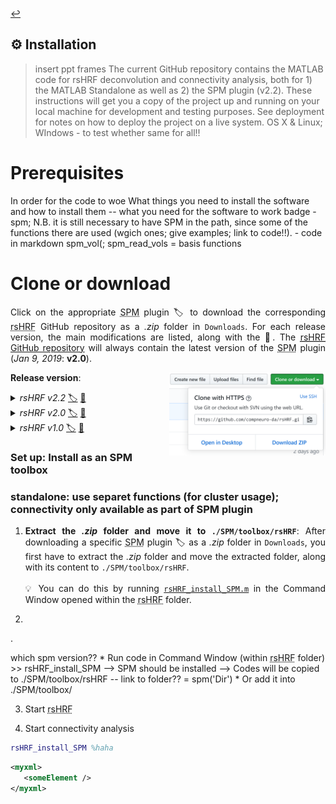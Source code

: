 <a href="https://github.com/compneuro-da/rsHRF/blob/update/README.md#table-of-contents">:leftwards_arrow_with_hook:</a> <br>

⚙️ Installation
----
> insert ppt frames
The current GitHub repository contains the MATLAB code for rsHRF deconvolution and connectivity analysis, both for 1) the MATLAB Standalone as well as 2) the SPM plugin (v2.2).
These instructions will get you a copy of the project up and running on your local machine for development and testing purposes. See deployment for notes on how to deploy the project on a live system. OS X & Linux; WIndows - to test whether same for all!!

# Prerequisites
In order for the code to woe
What things you need to install the software and how to install them -- what you need for the software to work
badge - spm; 
N.B. it is still necessary to have SPM in the path, since some of the functions there are used (wgich ones; give examples; link to code!!). - code in markdown
spm_vol(; spm_read_vols = basis functions

# Clone or download

<p align="justify">Click on the appropriate <abbr title="statistical parametric mapping">SPM</abbr> plugin <a title="release version">🏷</a> to download the corresponding <abbr title="resting-state hemodynamic response function">rsHRF</abbr> GitHub repository as a <i>.zip</i> folder in <code>Downloads</code>. For each release version, the main modifications are listed, along with the <a title="version history">📅</a>. The <a href="https://github.com/compneuro-da/rsHRF"><abbr title="resting-state hemodynamic response function">rsHRF</abbr> GitHub repository</a> will always contain the latest version of the <abbr title="statistical parametric mapping">SPM</abbr> plugin (<i>Jan 9, 2019</i>: <b>v2.0</b>).</p> 

<img align="right" src="https://github.com/compneuro-da/rsHRF/blob/update/img/download_01.png" alt="Download" width="250"/>


<b>Release version</b>: 

<details><summary><i>rsHRF v2.2</i> <a href="">🏷</a> <a href="">📅</a></summary>
<br>

```diff
!  Main modifications (M):  
``` 

<!--
* <p align="justify"><b>sFIR</b>: </p>
* <p align="justify"><b>regularization</b>: </p> -->
<br>

</details>

<details><summary><i>rsHRF v2.0</i> <a href="https://github.com/compneuro-da/rsHRF/archive/v2.0.zip">🏷</a> <a href="https://github.com/sofievdbos/rsHRF/wiki/01.-History-and-Development:-MATLAB-(standalone-and-SPM-plugin)#v2.0">📅</a></summary>
<br>

```diff
!  Main modifications (M):  
``` 

<!--
Two types of connectivity analyses have been added to the processing pipeline: 

* <p align="justify"><b>functional connectivity</b>: functional connectivity analyses have been added to the processing pipeline, including the Pearson and Spearman correlation.</p>
* <p align="justify"><b>effective connectivity</b>: effective connectivity analyses have been added to the processing pipeline; more specifically the Pairwise/Conditional/Partially Conditioned Granger causality methods.</p> -->
<br>

</details>

<details><summary><i>rsHRF v1.0</i> <a href="https://github.com/compneuro-da/rsHRF/archive/v1.0.zip">🏷</a> <a href="https://github.com/sofievdbos/rsHRF/wiki/01.-History-and-Development:-MATLAB-(standalone-and-SPM-plugin)#v1.0">📅</a></summary>
<br>

```diff
!  Main modifications (M):  
``` 

* <p align="justify"><b>outlier removal</b>: outliers based on the <abbr title="resting-state hemodynamic response function">rsHRF</abbr> <abbr title="response height">RH</abbr> can be deleted and interpolated accordingly by respectively using <a href="https://github.com/compneuro-da/rsHRF/blob/master/deleteoutliers.m"><code>deleteoutliers.m</code></a> and <a href="https://github.com/compneuro-da/rsHRF/blob/master/inpaint_nans3.m"><code>inpaint_nans3.m</code></a>; the output files will then contain the <abbr title="OutLier ReMoval"><i>Olrm</i></abbr> abbreviation. Outlier removal is only legit when conducting a whole-brain analysis.</p>
* <p align="justify"><b>local peak detection</b>: the parameter used for local peak detection (<code>localK</code>) has been modified with its value depending on the <abbr title="repetition time">TR</abbr>.</p>
* <p align="justify"><b>global parameter modification</b>: some global parameters such as the interpolation method for outlier removal, can be adapted in <a href="https://github.com/compneuro-da/rsHRF/blob/master/wgr_rsHRF_global_para.m"><code>wgr_rsHRF_global_para.m</code></a>.</p>
* <p align="justify"><b><abbr title="resting-state hemodynamic response function">rsHRF</abbr> estimation method</b>: the <abbr title="resting-state hemodynamic response function">rsHRF</abbr> estimation method can be set to either <a href="https://github.com/compneuro-da/rsHRF/blob/master/wgr_rshrf_estimation_canonhrf2dd_par2.m"><abbr title="canonical HRF with its delay and dispersion derivatives"><i>canon2dd</i></abbr></a> or <a href="https://github.com/compneuro-da/rsHRF/blob/master/wgr_rsHRF_FIR.m"><abbr title="smoothed Finite Impulse Response basis functions"><i>(s)FIR</i></abbr></a>.</p>
<br>

</details>

### Set up: Install as an SPM toolbox
### standalone: use separet functions (for cluster usage); connectivity only available as part of SPM plugin 

1. <p align="justify"> <b>Extract the <i>.zip</i> folder and move it to <code>./SPM/toolbox/rsHRF</code></b>: After downloading a specific <abbr title="statistical parametric mapping">SPM</abbr> plugin <a title="release version">🏷</a> as a <i>.zip</i> folder in <code>Downloads</code>, you first have to extract the <i>.zip</i> folder and move the extracted folder, along with its content to <code>./SPM/toolbox/rsHRF</code>. <br><br> 💡 You can do this by running <a href="https://github.com/compneuro-da/rsHRF/blob/master/rsHRF_install_SPM.m" title="rsHRF_install_SPM.m"><code>rsHRF_install_SPM.m</code></a> in the Command Window opened within the <abbr title="resting-state hemodynamic response function">rsHRF</abbr> folder. 

2. 
<!--
1. Extract all
2. to spm tooloxes
3. open matlab
4. in command line
-->

.

which spm version?? 
    * Run code in Command Window (within <abbr title="resting-state hemodynamic response function">rsHRF</abbr> folder)
      >> rsHRF_install_SPM
       --> SPM should be installed
       --> Codes will be copied to ./SPM/toolbox/rsHRF -- link to folder?? 
			             = spm('Dir')
    * Or add it into ./SPM/toolbox/

3. Start <abbr title="resting-state hemodynamic response function">rsHRF</abbr>

4. Start connectivity analysis


```matlab
rsHRF_install_SPM %haha
```

```xml
<myxml>
   <someElement />  
</myxml>
```
